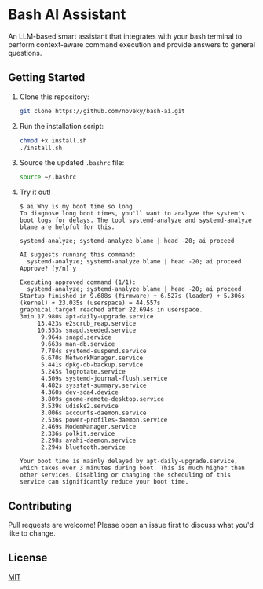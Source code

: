 # Bash AI Assistant

An LLM-based smart assistant that integrates with your bash terminal to perform context-aware command execution and provide answers to general questions.

## Getting Started

1.  Clone this repository:

    ```bash
    git clone https://github.com/noveky/bash-ai.git
    ```

2.  Run the installation script:

    ```bash
    chmod +x install.sh
    ./install.sh
    ```

3.  Source the updated `.bashrc` file:

    ```bash
    source ~/.bashrc
    ```

4.  Try it out!

    ```
    $ ai Why is my boot time so long
    To diagnose long boot times, you'll want to analyze the system's boot logs for delays. The tool systemd-analyze and systemd-analyze blame are helpful for this.

    systemd-analyze; systemd-analyze blame | head -20; ai proceed

    AI suggests running this command:
      systemd-analyze; systemd-analyze blame | head -20; ai proceed
    Approve? [y/n] y

    Executing approved command (1/1):
      systemd-analyze; systemd-analyze blame | head -20; ai proceed
    Startup finished in 9.688s (firmware) + 6.527s (loader) + 5.306s (kernel) + 23.035s (userspace) = 44.557s
    graphical.target reached after 22.694s in userspace.
    3min 17.980s apt-daily-upgrade.service
         13.423s e2scrub_reap.service
         10.553s snapd.seeded.service
          9.964s snapd.service
          9.663s man-db.service
          7.784s systemd-suspend.service
          6.670s NetworkManager.service
          5.441s dpkg-db-backup.service
          5.245s logrotate.service
          4.509s systemd-journal-flush.service
          4.482s sysstat-summary.service
          4.360s dev-sda4.device
          3.809s gnome-remote-desktop.service
          3.539s udisks2.service
          3.006s accounts-daemon.service
          2.536s power-profiles-daemon.service
          2.469s ModemManager.service
          2.336s polkit.service
          2.298s avahi-daemon.service
          2.294s bluetooth.service

    Your boot time is mainly delayed by apt-daily-upgrade.service, which takes over 3 minutes during boot. This is much higher than other services. Disabling or changing the scheduling of this service can significantly reduce your boot time.
    ```

## Contributing

Pull requests are welcome! Please open an issue first to discuss what you'd like to change.

## License

[MIT](https://opensource.org/license/mit)
